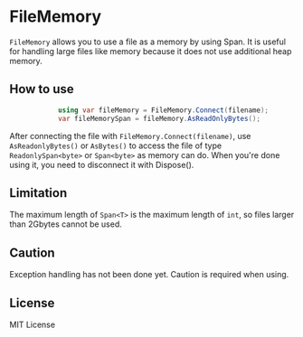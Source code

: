 # FileMemory
`FileMemory` allows you to use a file as a memory by using Span<byte>. It is useful for handling large files like memory because it does not use additional heap memory.

## How to use
```csharp
            using var fileMemory = FileMemory.Connect(filename);
            var fileMemorySpan = fileMemory.AsReadOnlyBytes();
```
After connecting the file with `FileMemory.Connect(filename)`, use `AsReadonlyBytes()` or `AsBytes()` to access the file of type `ReadonlySpan<byte>` or `Span<byte>` as memory can do. When you're done using it, you need to disconnect it with Dispose().

## Limitation
The maximum length of `Span<T>` is the maximum length of `int`, so files larger than 2Gbytes cannot be used. 

## Caution
Exception handling has not been done yet. Caution is required when using. 

## License
MIT License
